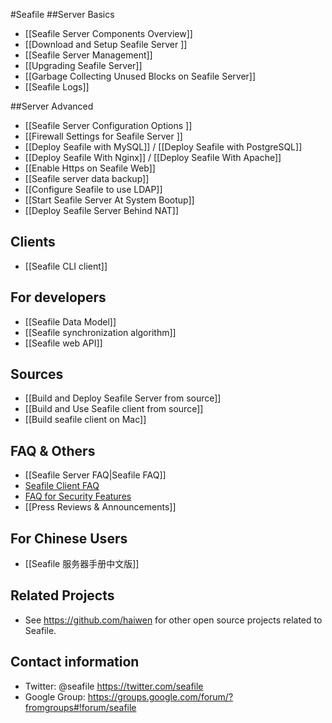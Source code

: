 #Seafile
##Server Basics
* [[Seafile Server Components Overview]]
* [[Download and Setup Seafile Server ]]
* [[Seafile Server Management]]
* [[Upgrading Seafile Server]]
* [[Garbage Collecting Unused Blocks on Seafile Server]]
* [[Seafile Logs]]

##Server Advanced
* [[Seafile Server Configuration Options ]]
* [[Firewall Settings for Seafile Server ]]
* [[Deploy Seafile with MySQL]] / [[Deploy Seafile with PostgreSQL]]
* [[Deploy Seafile With Nginx]] / [[Deploy Seafile With Apache]]
* [[Enable Https on Seafile Web]]
* [[Seafile server data backup]]
* [[Configure Seafile to use LDAP]]
* [[Start Seafile Server At System Bootup]]
* [[Deploy Seafile Server Behind NAT]]

## Clients
* [[Seafile CLI client]]

## For developers
* [[Seafile Data Model]]
* [[Seafile synchronization algorithm]]
* [[Seafile web API]]

## Sources
* [[Build and Deploy Seafile Server from source]]
* [[Build and Use Seafile client from source]]
* [[Build seafile client on Mac]]

## FAQ & Others
* [[Seafile Server FAQ|Seafile FAQ]]
* [Seafile Client FAQ](https://seacloud.cc/group/3/wiki/)
* [FAQ for Security Features](https://seacloud.cc/group/3/wiki/faq-for-security-features/)
* [[Press Reviews & Announcements]]

## For Chinese Users
* [[Seafile 服务器手册中文版]]

## Related Projects
* See https://github.com/haiwen for other open source projects related to Seafile.

## Contact information
* Twitter: @seafile https://twitter.com/seafile
* Google Group: https://groups.google.com/forum/?fromgroups#!forum/seafile
